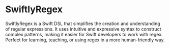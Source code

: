 # SwiftlyRegex
SwiftlyRegex is a Swift DSL that simplifies the creation and understanding of regular expressions. It uses intuitive and expressive syntax to construct complex patterns, making it easier for Swift developers to work with regex. Perfect for learning, teaching, or using regex in a more human-friendly way.
